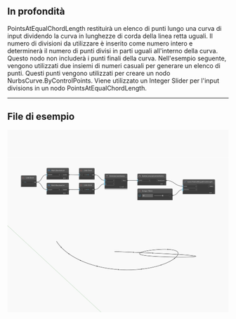 ## In profondità
PointsAtEqualChordLength restituirà un elenco di punti lungo una curva di input dividendo la curva in lunghezze di corda della linea retta uguali. Il numero di divisioni da utilizzare è inserito come numero intero e determinerà il numero di punti divisi in parti uguali all'interno della curva. Questo nodo non includerà i punti finali della curva. Nell'esempio seguente, vengono utilizzati due insiemi di numeri casuali per generare un elenco di punti. Questi punti vengono utilizzati per creare un nodo NurbsCurve.ByControlPoints. Viene utilizzato un Integer Slider per l'input divisions in un nodo PointsAtEqualChordLength.
___
## File di esempio

![PointsAtEqualChordLength](./Autodesk.DesignScript.Geometry.Curve.PointsAtEqualChordLength_img.jpg)

